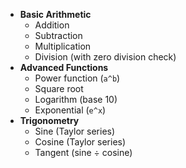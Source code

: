 - **Basic Arithmetic**
  - Addition
  - Subtraction
  - Multiplication
  - Division (with zero division check)
- **Advanced Functions**
  - Power function (`a^b`)
  - Square root
  - Logarithm (base 10)
  - Exponential (`e^x`)
- **Trigonometry**
  - Sine (Taylor series)
  - Cosine (Taylor series)
  - Tangent (sine ÷ cosine)
